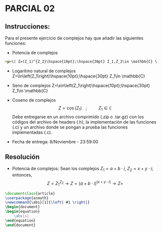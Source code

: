 # PARCIAL 02
## Instrucciones:
Para el presente ejercicio de complejos hay que añadir las siguientes funciones:
* Potencia de complejos
```html
<p>\( Z=(Z_1)^{Z_2}\hspace{10pt};\hspace{30pt} Z_1,Z_2\in \mathbb{C} \)</p>
```
* Logaritmo natural de complejos
Z=\ln\left(Z_1\right)\hspace{10pt};\hspace{30pt} Z_1\in \mathbb{C}
* Seno de complejos
Z=\sin\left(Z_1\right)\hspace{10pt};\hspace{30pt} Z_1\in \mathbb{C}
* Coseno de complejos
$$
Z=\cos\left(Z_1\right)\hspace{10pt};\hspace{30pt} Z_1\in \mathbb{C}
$$
Debe entregarse en un archivo comprimido (.zip o .tar.gz) con los códigos del archivo de headers (.h), la implementación de las funciones (.c) y un archivo donde se pongan a prueba las funciones implementadas (.c).

* Fecha de entrega: 8/Noviembre - 23:59:00

## Resolución
* Potencia de complejos: Sean los complejos $Z_1=a+b\cdot i$, $Z_2=x+y\cdot i$; entonces,
$$
Z = Z_1^{Z_2} \longrightarrow Z=(a+b\cdot i)^{(x+y\cdot i)} \longrightarrow Z = 
$$
```latex
\documentclass{article}
\userpackage{asmath}
\newcommand{\abs}[1]{\left| #1 \right|}
\begin{document}
\begin{equation}
    \abs{s}
\end{equation}
\end{document}
```
